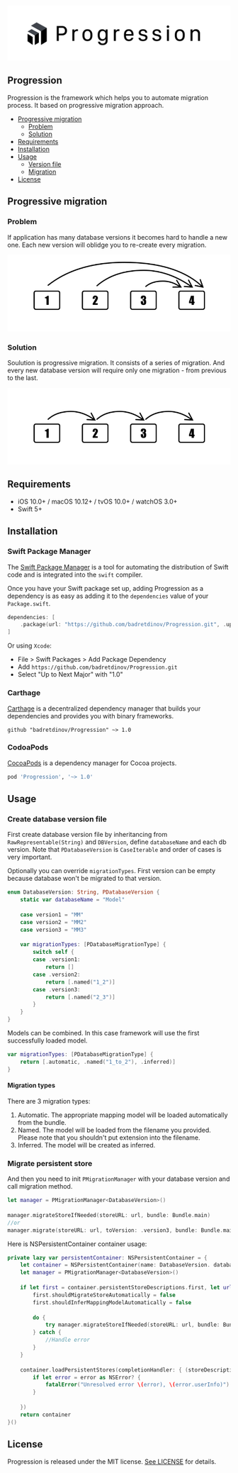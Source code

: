 ![](img/logo.svg)

## Progression

Progression is the framework which helps you to automate migration process. It based on progressive migration approach.

- [Progressive migration](#progressive-migration)
	- [Problem](#problem)
	- [Solution](#solution) 
- [Requirements](#requirements)
- [Installation](#installation)
- [Usage](#usage)
	- [Version file](#create-database-version-file)
	- [Migration](#migrate-persistent-store)
- [License](#license)

## Progressive migration

### Problem
If application has many database versions it becomes hard to handle a new one. Each new version will oblidge you to re-create every migration.

![](img/db1.svg)


### Solution
Soulution is progressive migration. It consists of a series of migration. And every new database version will require only one migration - from previous to the last.

![](img/db2.svg)

## Requirements

- iOS 10.0+ / macOS 10.12+ / tvOS 10.0+ / watchOS 3.0+
- Swift 5+

## Installation

### Swift Package Manager

The [Swift Package Manager](https://swift.org/package-manager/) is a tool for automating the distribution of Swift code and is integrated into the `swift` compiler.

Once you have your Swift package set up, adding Progression as a dependency is as easy as adding it to the `dependencies` value of your `Package.swift`.

```swift
dependencies: [
    .package(url: "https://github.com/badretdinov/Progression.git", .upToNextMajor(from: "1.0"))
]
```

Or using `Xcode`:

- File > Swift Packages > Add Package Dependency
- Add `https://github.com/badretdinov/Progression.git`
- Select "Up to Next Major" with "1.0"


### Carthage

[Carthage](https://github.com/Carthage/Carthage) is a decentralized dependency manager that builds your dependencies and provides you with binary frameworks.

```ogdl
github "badretdinov/Progression" ~> 1.0
```

### CodoaPods

[CocoaPods](http://cocoapods.org) is a dependency manager for Cocoa projects.

```ruby
pod 'Progression', '~> 1.0'
```

## Usage

### Create database version file

First create database version file by inheritancing from `RawRepresentable(String)` and `DBVersion`, define `databaseName` and each db version. Note that `PDatabaseVersion` is `CaseIterable` and order of cases is very important.

Optionally you can override `migrationTypes`. First version can be empty because database won't be migrated to that version.

```swift
enum DatabaseVersion: String, PDatabaseVersion {
    static var databaseName = "Model"
    
    case version1 = "MM"
    case version2 = "MM2"
    case version3 = "MM3"
    
    var migrationTypes: [PDatabaseMigrationType] {
        switch self {
        case .version1:
            return []
        case .version2:
            return [.named("1_2")]
        case .version3:
            return [.named("2_3")]
        }
    }
}
```

Models can be combined. In this case framework will use the first successfully loaded model.

```swift
var migrationTypes: [PDatabaseMigrationType] {
	return [.automatic, .named("1_to_2"), .inferred)]
}

```

#### Migration types

There are 3 migration types:

1. Automatic. The appropriate mapping model will be loaded automatically from the bundle.
2. Named. The model will be loaded from the filename you provided. Please note that you shouldn't put extension into the filename.
3. Inferred. The model will be created as inferred.

### Migrate persistent store

And then you need to init `PMigrationManager` with your database version and call migration method.

```swift
let manager = PMigrationManager<DatabaseVersion>()

manager.migrateStoreIfNeeded(storeURL: url, bundle: Bundle.main)
//or
manager.migrate(storeURL: url, toVersion: .version3, bundle: Bundle.main)

```

Here is NSPersistentContainer container usage:

```swift
private lazy var persistentContainer: NSPersistentContainer = {
    let container = NSPersistentContainer(name: DatabaseVersion. databaseName)
    let manager = PMigrationManager<DatabaseVersion>()
    
    if let first = container.persistentStoreDescriptions.first, let url = first.url {
        first.shouldMigrateStoreAutomatically = false
        first.shouldInferMappingModelAutomatically = false
        
        do {
            try manager.migrateStoreIfNeeded(storeURL: url, bundle: Bundle.main)
        } catch {
            //Handle error
        }
    }
    
    container.loadPersistentStores(completionHandler: { (storeDescription, error) in
        if let error = error as NSError? {
            fatalError("Unresolved error \(error), \(error.userInfo)")
        }
        
    })
    return container
}()
```

## License

Progression is released under the MIT license. [See LICENSE](https://github.com/badretdinov/Progression/blob/main/LICENSE) for details.
